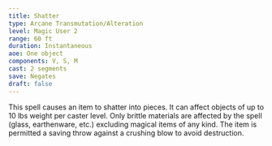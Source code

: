 ```yaml
---
title: Shatter
type: Arcane Transmutation/Alteration
level: Magic User 2
range: 60 ft
duration: Instantaneous
aoe: One object
components: V, S, M
cast: 2 segments
save: Negates
draft: false
---
```


This spell causes an item to shatter into pieces. It can affect objects of up to 10 lbs weight per caster level. Only brittle materials are affected by the spell (glass, earthenware, etc.) excluding magical items of any kind. The item is permitted a saving throw against a crushing blow to avoid destruction.
